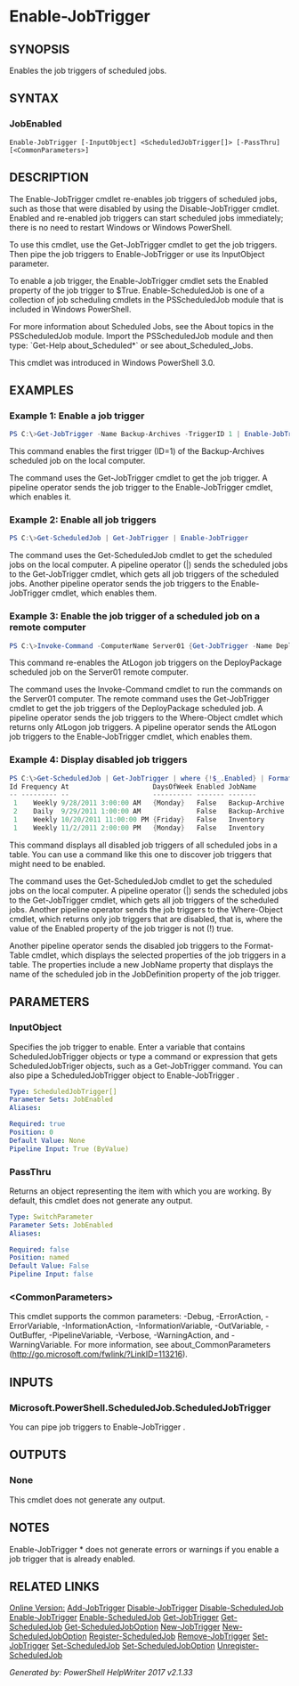 ﻿# Enable-JobTrigger

## SYNOPSIS
Enables the job triggers of scheduled jobs.

## SYNTAX

### JobEnabled
```
Enable-JobTrigger [-InputObject] <ScheduledJobTrigger[]> [-PassThru] [<CommonParameters>]
```

## DESCRIPTION
The Enable-JobTrigger cmdlet re-enables job triggers of scheduled jobs, such as those that were disabled by using the Disable-JobTrigger cmdlet. Enabled and re-enabled job triggers can start scheduled jobs immediately; there is no need to restart Windows or Windows PowerShell.

To use this cmdlet, use the  Get-JobTrigger cmdlet to get the job triggers. Then pipe the job triggers to Enable-JobTrigger or use its InputObject parameter.

To enable a job trigger, the Enable-JobTrigger cmdlet sets the Enabled property of the job trigger to $True. Enable-ScheduledJob is one of a collection of job scheduling cmdlets in the PSScheduledJob module that is included in Windows PowerShell.

For more information about Scheduled Jobs, see the About topics in the PSScheduledJob module. Import the PSScheduledJob module and then type: \`Get-Help about_Scheduled\*\` or see about_Scheduled_Jobs.

This cmdlet was introduced in Windows PowerShell 3.0.

## EXAMPLES

### Example 1: Enable a job trigger

```powershell
PS C:\>Get-JobTrigger -Name Backup-Archives -TriggerID 1 | Enable-JobTrigger
```

This command enables the first trigger (ID=1) of the Backup-Archives scheduled job on the local computer.

The command uses the Get-JobTrigger cmdlet to get the job trigger. A pipeline operator sends the job trigger to the Enable-JobTrigger cmdlet, which enables it.

### Example 2: Enable all job triggers

```powershell
PS C:\>Get-ScheduledJob | Get-JobTrigger | Enable-JobTrigger
```

The command uses the Get-ScheduledJob cmdlet to get  the scheduled jobs on the local computer. A pipeline operator (\|) sends the scheduled jobs to the Get-JobTrigger cmdlet, which gets all job triggers of the scheduled jobs. Another pipeline operator sends the job triggers to the Enable-JobTrigger cmdlet, which enables them.

### Example 3: Enable the job trigger of a scheduled job on a remote computer

```powershell
PS C:\>Invoke-Command -ComputerName Server01 {Get-JobTrigger -Name DeployPackage | Where-Object {$_.Frequency -eq "AtLogon"} | Enable-JobTrigger}
```

This command re-enables the AtLogon job triggers on the DeployPackage scheduled job on the Server01 remote computer.

The command uses the Invoke-Command cmdlet to run the commands on the Server01 computer. The remote command uses the Get-JobTrigger cmdlet to get the job triggers of the DeployPackage scheduled job. A pipeline operator sends the job triggers to the Where-Object cmdlet which returns only AtLogon job triggers. A pipeline operator sends the AtLogon job triggers to the Enable-JobTrigger cmdlet, which enables them.

### Example 4: Display disabled job triggers

```powershell
PS C:\>Get-ScheduledJob | Get-JobTrigger | where {!$_.Enabled} | Format-Table Id, Frequency, At, DaysOfWeek, Enabled, @{Label="JobName";Expression={$_.JobDefinition.Name}}
Id Frequency At                     DaysOfWeek Enabled JobName
-- --------- --                     ---------- ------- -------
 1    Weekly 9/28/2011 3:00:00 AM   {Monday}   False   Backup-Archive
 2    Daily  9/29/2011 1:00:00 AM              False   Backup-Archive
 1    Weekly 10/20/2011 11:00:00 PM {Friday}   False   Inventory
 1    Weekly 11/2/2011 2:00:00 PM   {Monday}   False   Inventory
```

This command displays all disabled job triggers of all scheduled jobs in a table. You can use a command like this one to discover job triggers that might need to be enabled.

The command uses the Get-ScheduledJob cmdlet to get the scheduled jobs on the local computer. A pipeline operator (\|) sends the scheduled jobs to the Get-JobTrigger cmdlet, which gets all job triggers of the scheduled jobs. Another pipeline operator sends the job triggers to the Where-Object cmdlet, which returns only job triggers that are disabled, that is, where the value of the Enabled property of the job trigger is not (!) true.

Another pipeline operator sends the disabled job triggers to the Format-Table cmdlet, which displays the selected properties of the job triggers in a table. The properties include a new JobName property that displays the name of the scheduled job in the JobDefinition property of the job trigger.

## PARAMETERS

### InputObject
Specifies the job trigger to enable. Enter a variable that contains ScheduledJobTrigger objects or type a command or expression that gets ScheduledJobTriger objects, such as a Get-JobTrigger command. You can also pipe a ScheduledJobTrigger object to Enable-JobTrigger .

```yaml
Type: ScheduledJobTrigger[]
Parameter Sets: JobEnabled
Aliases: 

Required: true
Position: 0
Default Value: None
Pipeline Input: True (ByValue)
```

### PassThru
Returns an object representing the item with which you are working. By default, this cmdlet does not generate any output.

```yaml
Type: SwitchParameter
Parameter Sets: JobEnabled
Aliases: 

Required: false
Position: named
Default Value: False
Pipeline Input: false
```

### \<CommonParameters\>
This cmdlet supports the common parameters: -Debug, -ErrorAction, -ErrorVariable, -InformationAction, -InformationVariable, -OutVariable, -OutBuffer, -PipelineVariable, -Verbose, -WarningAction, and -WarningVariable. For more information, see about_CommonParameters (http://go.microsoft.com/fwlink/?LinkID=113216).

## INPUTS

### Microsoft.PowerShell.ScheduledJob.ScheduledJobTrigger
You can pipe job triggers to Enable-JobTrigger .

## OUTPUTS

### None
This cmdlet does not generate any output.

## NOTES

Enable-JobTrigger \* does not generate errors or warnings if you enable a job trigger that is already enabled.

## RELATED LINKS

[Online Version:](http://go.microsoft.com/fwlink/?LinkId=821683)
[Add-JobTrigger]()
[Disable-JobTrigger]()
[Disable-ScheduledJob]()
[Enable-JobTrigger]()
[Enable-ScheduledJob]()
[Get-JobTrigger]()
[Get-ScheduledJob]()
[Get-ScheduledJobOption]()
[New-JobTrigger]()
[New-ScheduledJobOption]()
[Register-ScheduledJob]()
[Remove-JobTrigger]()
[Set-JobTrigger]()
[Set-ScheduledJob]()
[Set-ScheduledJobOption]()
[Unregister-ScheduledJob]()

*Generated by: PowerShell HelpWriter 2017 v2.1.33*
